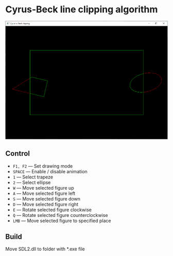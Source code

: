 # Cyrus-Beck line clipping algorithm
![Cyrus-Beck line clipping algorithm demo](./LineClipping.GIF)
## Control
- `F1, F2` — Set drawing mode
- `SPACE` — Enable / disable animation
- `1` — Select trapeze
- `2` — Select ellipse
- `W` — Move selected figure up
- `A` — Move selected figure left
- `S` — Move selected figure down
- `D` — Move selected figure right
- `E` — Rotate selected figure clockwise
- `Q` — Rotate selected figure counterclockwise
- `LMB` — Move selected figure to specified place
## Build
Move SDL2.dll to folder with *.exe file
